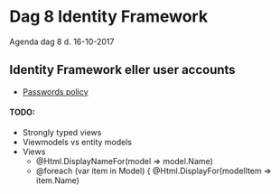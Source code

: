 # Dag 8 Identity Framework
Agenda dag 8 d. 16-10-2017

## Identity Framework eller user accounts

* [Passwords policy](https://docs.microsoft.com/en-us/aspnet/core/security/authentication/identity-configuration?tabs=aspnetcore2x)




#### TODO:
<!-- * [Asyncronous programming](https://www.exceptionnotfound.net/using-async-and-await-in-asp-net-what-do-these-keywords-mean/) -->
* Strongly typed views
* Viewmodels vs entity models
* Views
  * @Html.DisplayNameFor(model => model.Name)
  * @foreach (var item in Model) {
        @Html.DisplayFor(modelItem => item.Name)


